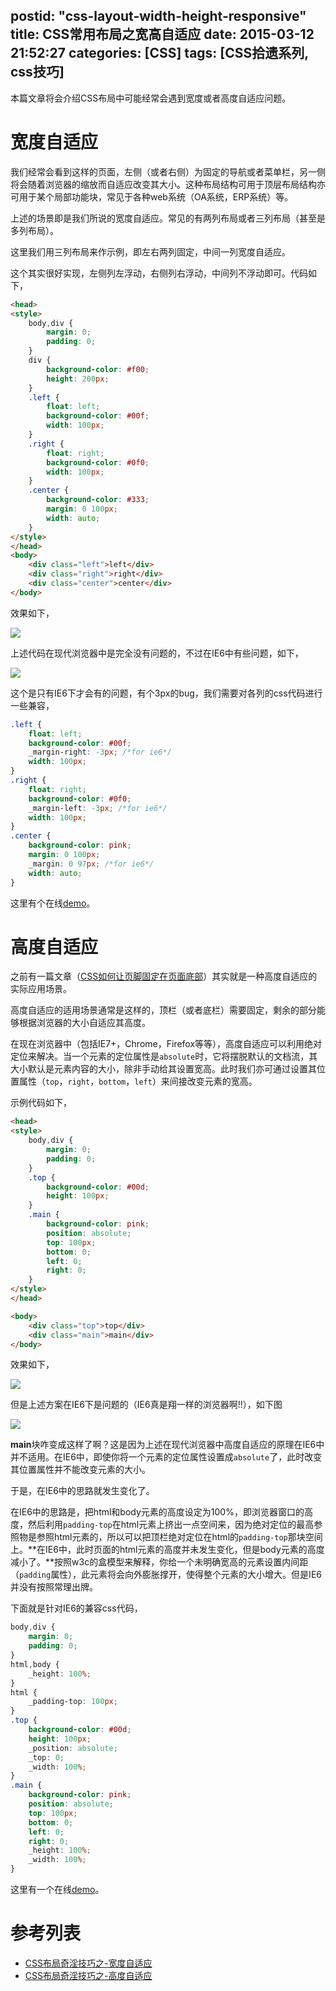 postid: "css-layout-width-height-responsive"
title: CSS常用布局之宽高自适应
date: 2015-03-12 21:52:27
categories: [CSS]
tags: [CSS拾遗系列, css技巧]
---

本篇文章将会介绍CSS布局中可能经常会遇到宽度或者高度自适应问题。

# 宽度自适应

我们经常会看到这样的页面，左侧（或者右侧）为固定的导航或者菜单栏，另一侧将会随着浏览器的缩放而自适应改变其大小。这种布局结构可用于顶层布局结构亦可用于某个局部功能块，常见于各种web系统（OA系统，ERP系统）等。

上述的场景即是我们所说的宽度自适应。常见的有两列布局或者三列布局（甚至是多列布局）。

这里我们用三列布局来作示例，即左右两列固定，中间一列宽度自适应。

这个其实很好实现，左侧列左浮动，右侧列右浮动，中间列不浮动即可。代码如下，

```html
<head>
<style>
    body,div {
        margin: 0;
        padding: 0;
    }
    div {
        background-color: #f00;
        height: 200px;
    }
    .left {
        float: left;
        background-color: #00f;
        width: 100px;
    }
    .right {
        float: right;
        background-color: #0f0;
        width: 100px;
    }
    .center {
        background-color: #333;
        margin: 0 100px;
        width: auto;
    }
</style>
</head>
<body>
    <div class="left">left</div>
    <div class="right">right</div>
    <div class="center">center</div>
</body>
```

效果如下，

![](http://7xkwt1.com1.z0.glb.clouddn.com/CSS常用布局之宽高自适应-001.png)

上述代码在现代浏览器中是完全没有问题的，不过在IE6中有些问题，如下，

![](http://7xkwt1.com1.z0.glb.clouddn.com/CSS常用布局之宽高自适应-002.png)

这个是只有IE6下才会有的问题，有个3px的bug，我们需要对各列的css代码进行一些兼容，

```css
.left {
    float: left;
    background-color: #00f;
    _margin-right: -3px; /*for ie6*/
    width: 100px;
}
.right {
    float: right;
    background-color: #0f0;
    _margin-left: -3px; /*for ie6*/
    width: 100px;
}
.center {
    background-color: pink;
    margin: 0 100px;
    _margin: 0 97px; /*for ie6*/
    width: auto;
}
```

这里有个在线[demo](http://runjs.cn/detail/12edciwr)。

# 高度自适应

之前有一篇文章（[CSS如何让页脚固定在页面底部](http://gejiawen.github.io/2014/12/16/CSS/CSS%E5%A6%82%E4%BD%95%E8%AE%A9%E9%A1%B5%E8%84%9A%E5%9B%BA%E5%AE%9A%E5%9C%A8%E9%A1%B5%E9%9D%A2%E5%BA%95%E9%83%A8/)）其实就是一种高度自适应的实际应用场景。

高度自适应的适用场景通常是这样的，顶栏（或者底栏）需要固定，剩余的部分能够根据浏览器的大小自适应其高度。

在现在浏览器中（包括IE7+，Chrome，Firefox等等），高度自适应可以利用绝对定位来解决。当一个元素的定位属性是`absolute`时，它将摆脱默认的文档流，其大小默认是元素内容的大小，除非手动给其设置宽高。此时我们亦可通过设置其位置属性（`top`，`right`，`bottom`，`left`）来间接改变元素的宽高。

示例代码如下，

```html
<head>
<style>
    body,div {
        margin: 0;
        padding: 0;
    }
    .top {
        background-color: #00d;
        height: 100px;
    }
    .main {
        background-color: pink;
        position: absolute;
        top: 100px;
        bottom: 0;
        left: 0;
        right: 0;
    }
</style>
</head>

<body>
    <div class="top">top</div>
    <div class="main">main</div>
</body>
```

效果如下，

![](http://7xkwt1.com1.z0.glb.clouddn.com/CSS常用布局之宽高自适应-003.png)

但是上述方案在IE6下是问题的（IE6真是翔一样的浏览器啊!!），如下图

![](http://7xkwt1.com1.z0.glb.clouddn.com/CSS常用布局之宽高自适应-004.png)

**main**块咋变成这样了啊？这是因为上述在现代浏览器中高度自适应的原理在IE6中并不适用。在IE6中，即使你将一个元素的定位属性设置成`absolute`了，此时改变其位置属性并不能改变元素的大小。

于是，在IE6中的思路就发生变化了。

在IE6中的思路是，把html和body元素的高度设定为100%，即浏览器窗口的高度，然后利用`padding-top`在html元素上挤出一点空间来，因为绝对定位的最高参照物是参照html元素的，所以可以把顶栏绝对定位在html的`padding-top`那块空间上。**在IE6中，此时页面的html元素的高度并未发生变化，但是body元素的高度减小了。**按照w3c的盒模型来解释，你给一个未明确宽高的元素设置内间距（`padding`属性），此元素将会向外膨胀撑开，使得整个元素的大小增大。但是IE6并没有按照常理出牌。

下面就是针对IE6的兼容css代码，

```css
body,div {
    margin: 0;
    padding: 0;
}
html,body {
    _height: 100%;
}
html {
    _padding-top: 100px;
}
.top {
    background-color: #00d;
    height: 100px;
    _position: absolute;
    _top: 0;
    _width: 100%;
}
.main {
    background-color: pink;
    position: absolute;
    top: 100px;
    bottom: 0;
    left: 0;
    right: 0;
    _height: 100%;
    _width: 100%;
}
```

这里有一个在线[demo](http://runjs.cn/detail/0cjweqdt)。


# 参考列表

- [CSS布局奇淫技巧之-宽度自适应](http://www.cnblogs.com/2050/archive/2012/07/30/2614852.html)
- [CSS布局奇淫技巧之-高度自适应](http://www.cnblogs.com/2050/archive/2012/07/30/2615260.html)







